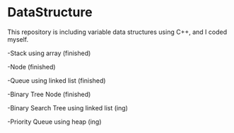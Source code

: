 # DataStructure
This repository is including variable data structures using C++, and I coded myself.

-Stack using array (finished)

-Node (finished)

-Queue using linked list (finished)

-Binary Tree Node (finished)

-Binary Search Tree using linked list (ing)

-Priority Queue using heap (ing)
